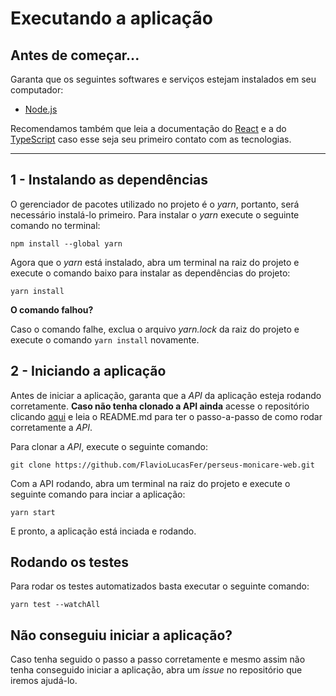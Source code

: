 # Executando a aplicação

## Antes de começar...

Garanta que os seguintes softwares e serviços estejam instalados em seu computador:

- [Node.js](https://nodejs.org/en/)

Recomendamos também que leia a documentação do [React](https://pt-br.reactjs.org/) e a do [TypeScript](https://www.typescriptlang.org/) caso esse seja seu primeiro contato com as tecnologias.

****

## 1 - Instalando as dependências

O gerenciador de pacotes utilizado no projeto é o *yarn*, portanto, será necessário instalá-lo primeiro. Para instalar o *yarn* execute o seguinte comando no terminal:

```
npm install --global yarn
```

Agora que o *yarn* está instalado, abra um terminal na raiz do projeto e execute o comando baixo para instalar as dependências do projeto:

```
yarn install
```

**O comando falhou?**

Caso o comando falhe, exclua o arquivo *yarn.lock* da raiz do projeto e execute o comando ```yarn install``` novamente.

## 2 - Iniciando a aplicação

Antes de iniciar a aplicação, garanta que a *API* da aplicação esteja rodando corretamente. **Caso não tenha clonado a API ainda** acesse o repositório clicando [aqui](https://github.com/FlavioLucasFer/perseus-monicare-api-server) e leia o README.md para ter o passo-a-passo de como rodar corretamente a *API*. 

Para clonar a *API*, execute o seguinte comando:

```
git clone https://github.com/FlavioLucasFer/perseus-monicare-web.git
```

Com a API rodando, abra um terminal na raiz do projeto e execute o seguinte comando para inciar a aplicação:

```
yarn start
```

E pronto, a aplicação está inciada e rodando. 

## Rodando os testes

Para rodar os testes automatizados basta executar o seguinte comando:

```
yarn test --watchAll
```

## Não conseguiu iniciar a aplicação?

Caso tenha seguido o passo a passo corretamente e mesmo assim não tenha conseguido iniciar a aplicação, abra um *issue* no repositório que iremos ajudá-lo. 
